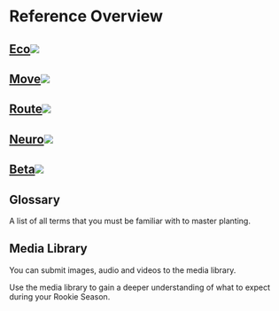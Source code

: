 # Reference Overview

## [<eco>**Eco**</eco>![](/Eco/Eco_Emoji.png)](/reference/Eco/EcoOverview) 

## [<move>**Move**</move>![](/Move/Move_Emoji.png)](/reference/Move/MoveOverview)

## [<route>**Route**</route>![](/Route/Route_Emoji.png)](/reference/Route/RouteOverview)

## [<neuro>**Neuro**</neuro>![](/Neuro/Neuro_Emoji.png)](/reference/Neuro/NeuroOverview)


## [<beta>**Beta**</beta>![](/Beta/Beta_Emoji.png)](/reference/Beta/BetaOverview)


## Glossary

A list of all terms that you must be familiar with to master planting.

## Media Library 

You can submit images, audio and videos to the media library.

Use the media library to gain a deeper understanding of what to expect during your Rookie Season.




